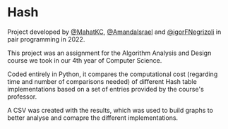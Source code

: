 # Hash

Project developed by  [@MahatKC](https://www.github.com/MahatKC), [@AmandaIsrael](https://www.github.com/AmandaIsrael) and [@igorFNegrizoli](https://www.github.com/igorFNegrizoli) in pair programming in 2022.

This project was an assignment for the Algorithm Analysis and Design course we took in our 4th year of Computer Science.

Coded entirely in Python, it compares the computational cost (regarding time and number of comparisons needed) of different Hash table implementations based on a set of entries provided by the course's professor.

A CSV was created with the results, which was used to build graphs to better analyse and comapre the different implementations.
